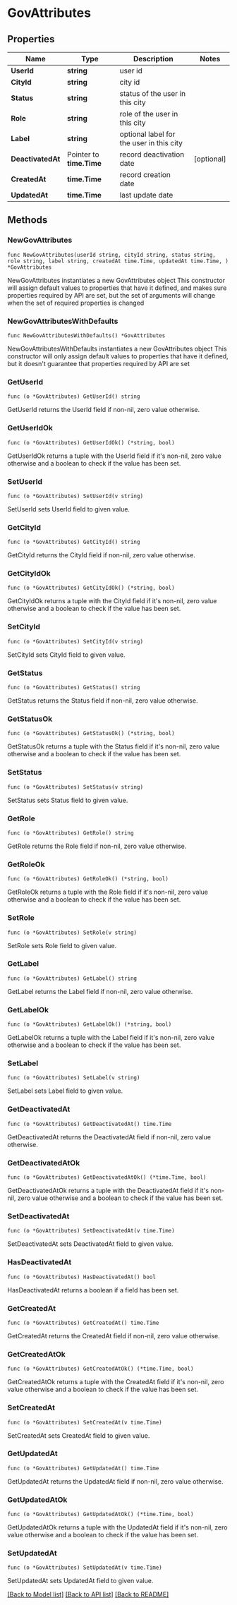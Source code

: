 # GovAttributes

## Properties

Name | Type | Description | Notes
------------ | ------------- | ------------- | -------------
**UserId** | **string** | user id | 
**CityId** | **string** | city id | 
**Status** | **string** | status of the user in this city | 
**Role** | **string** | role of the user in this city | 
**Label** | **string** | optional label for the user in this city | 
**DeactivatedAt** | Pointer to **time.Time** | record deactivation date | [optional] 
**CreatedAt** | **time.Time** | record creation date | 
**UpdatedAt** | **time.Time** | last update date | 

## Methods

### NewGovAttributes

`func NewGovAttributes(userId string, cityId string, status string, role string, label string, createdAt time.Time, updatedAt time.Time, ) *GovAttributes`

NewGovAttributes instantiates a new GovAttributes object
This constructor will assign default values to properties that have it defined,
and makes sure properties required by API are set, but the set of arguments
will change when the set of required properties is changed

### NewGovAttributesWithDefaults

`func NewGovAttributesWithDefaults() *GovAttributes`

NewGovAttributesWithDefaults instantiates a new GovAttributes object
This constructor will only assign default values to properties that have it defined,
but it doesn't guarantee that properties required by API are set

### GetUserId

`func (o *GovAttributes) GetUserId() string`

GetUserId returns the UserId field if non-nil, zero value otherwise.

### GetUserIdOk

`func (o *GovAttributes) GetUserIdOk() (*string, bool)`

GetUserIdOk returns a tuple with the UserId field if it's non-nil, zero value otherwise
and a boolean to check if the value has been set.

### SetUserId

`func (o *GovAttributes) SetUserId(v string)`

SetUserId sets UserId field to given value.


### GetCityId

`func (o *GovAttributes) GetCityId() string`

GetCityId returns the CityId field if non-nil, zero value otherwise.

### GetCityIdOk

`func (o *GovAttributes) GetCityIdOk() (*string, bool)`

GetCityIdOk returns a tuple with the CityId field if it's non-nil, zero value otherwise
and a boolean to check if the value has been set.

### SetCityId

`func (o *GovAttributes) SetCityId(v string)`

SetCityId sets CityId field to given value.


### GetStatus

`func (o *GovAttributes) GetStatus() string`

GetStatus returns the Status field if non-nil, zero value otherwise.

### GetStatusOk

`func (o *GovAttributes) GetStatusOk() (*string, bool)`

GetStatusOk returns a tuple with the Status field if it's non-nil, zero value otherwise
and a boolean to check if the value has been set.

### SetStatus

`func (o *GovAttributes) SetStatus(v string)`

SetStatus sets Status field to given value.


### GetRole

`func (o *GovAttributes) GetRole() string`

GetRole returns the Role field if non-nil, zero value otherwise.

### GetRoleOk

`func (o *GovAttributes) GetRoleOk() (*string, bool)`

GetRoleOk returns a tuple with the Role field if it's non-nil, zero value otherwise
and a boolean to check if the value has been set.

### SetRole

`func (o *GovAttributes) SetRole(v string)`

SetRole sets Role field to given value.


### GetLabel

`func (o *GovAttributes) GetLabel() string`

GetLabel returns the Label field if non-nil, zero value otherwise.

### GetLabelOk

`func (o *GovAttributes) GetLabelOk() (*string, bool)`

GetLabelOk returns a tuple with the Label field if it's non-nil, zero value otherwise
and a boolean to check if the value has been set.

### SetLabel

`func (o *GovAttributes) SetLabel(v string)`

SetLabel sets Label field to given value.


### GetDeactivatedAt

`func (o *GovAttributes) GetDeactivatedAt() time.Time`

GetDeactivatedAt returns the DeactivatedAt field if non-nil, zero value otherwise.

### GetDeactivatedAtOk

`func (o *GovAttributes) GetDeactivatedAtOk() (*time.Time, bool)`

GetDeactivatedAtOk returns a tuple with the DeactivatedAt field if it's non-nil, zero value otherwise
and a boolean to check if the value has been set.

### SetDeactivatedAt

`func (o *GovAttributes) SetDeactivatedAt(v time.Time)`

SetDeactivatedAt sets DeactivatedAt field to given value.

### HasDeactivatedAt

`func (o *GovAttributes) HasDeactivatedAt() bool`

HasDeactivatedAt returns a boolean if a field has been set.

### GetCreatedAt

`func (o *GovAttributes) GetCreatedAt() time.Time`

GetCreatedAt returns the CreatedAt field if non-nil, zero value otherwise.

### GetCreatedAtOk

`func (o *GovAttributes) GetCreatedAtOk() (*time.Time, bool)`

GetCreatedAtOk returns a tuple with the CreatedAt field if it's non-nil, zero value otherwise
and a boolean to check if the value has been set.

### SetCreatedAt

`func (o *GovAttributes) SetCreatedAt(v time.Time)`

SetCreatedAt sets CreatedAt field to given value.


### GetUpdatedAt

`func (o *GovAttributes) GetUpdatedAt() time.Time`

GetUpdatedAt returns the UpdatedAt field if non-nil, zero value otherwise.

### GetUpdatedAtOk

`func (o *GovAttributes) GetUpdatedAtOk() (*time.Time, bool)`

GetUpdatedAtOk returns a tuple with the UpdatedAt field if it's non-nil, zero value otherwise
and a boolean to check if the value has been set.

### SetUpdatedAt

`func (o *GovAttributes) SetUpdatedAt(v time.Time)`

SetUpdatedAt sets UpdatedAt field to given value.



[[Back to Model list]](../README.md#documentation-for-models) [[Back to API list]](../README.md#documentation-for-api-endpoints) [[Back to README]](../README.md)



